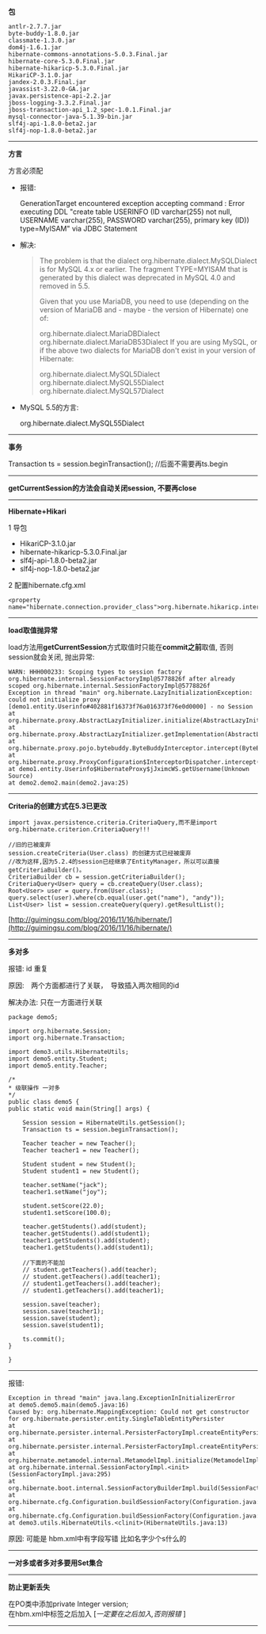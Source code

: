 **包**

    antlr-2.7.7.jar
    byte-buddy-1.8.0.jar
    classmate-1.3.0.jar
    dom4j-1.6.1.jar
    hibernate-commons-annotations-5.0.3.Final.jar
    hibernate-core-5.3.0.Final.jar
    hibernate-hikaricp-5.3.0.Final.jar
    HikariCP-3.1.0.jar
    jandex-2.0.3.Final.jar
    javassist-3.22.0-GA.jar
    javax.persistence-api-2.2.jar
    jboss-logging-3.3.2.Final.jar
    jboss-transaction-api_1.2_spec-1.0.1.Final.jar
    mysql-connector-java-5.1.39-bin.jar
    slf4j-api-1.8.0-beta2.jar
    slf4j-nop-1.8.0-beta2.jar

---


**方言**

方言必须配

- 报错:  

     GenerationTarget encountered exception accepting command : Error executing DDL "create table USERINFO (ID varchar(255) not null, USERNAME varchar(255), PASSWORD varchar(255), primary key (ID)) type=MyISAM" via JDBC Statement

- 解决:  

    > The problem is that the dialect org.hibernate.dialect.MySQLDialect is for MySQL 4.x or earlier. The fragment TYPE=MYISAM that is generated by this dialect was deprecated in MySQL 4.0 and removed in 5.5.
    > 
    > Given that you use MariaDB, you need to use (depending on the version of MariaDB and - maybe - the version of Hibernate) one of:
    > 
    > org.hibernate.dialect.MariaDBDialect
    > org.hibernate.dialect.MariaDB53Dialect
    > If you are using MySQL, or if the above two dialects for MariaDB don't exist in your version of Hibernate:
    > 
    > org.hibernate.dialect.MySQL5Dialect
    > org.hibernate.dialect.MySQL55Dialect
    > org.hibernate.dialect.MySQL57Dialect
   
- MySQL 5.5的方言:

    <property name="hibernate.dialect">org.hibernate.dialect.MySQL55Dialect</property>

---
**事务**

Transaction ts = session.beginTransaction();  //后面不需要再ts.begin

---

**getCurrentSession的方法会自动关闭session, 不要再close**

---

**Hibernate+Hikari**

1 导包  

- HikariCP-3.1.0.jar  
- hibernate-hikaricp-5.3.0.Final.jar
- slf4j-api-1.8.0-beta2.jar
- slf4j-nop-1.8.0-beta2.jar

2 配置hibernate.cfg.xml

    <property name="hibernate.connection.provider_class">org.hibernate.hikaricp.internal.HikariCPConnectionProvider</property>

---

**load取值抛异常**

load方法用**getCurrentSession**方式取值时只能在**commit之前**取值, 否则session就会关闭, 抛出异常:

    WARN: HHH000233: Scoping types to session factory org.hibernate.internal.SessionFactoryImpl@5778826f after already scoped org.hibernate.internal.SessionFactoryImpl@5778826f
	Exception in thread "main" org.hibernate.LazyInitializationException: could not initialize proxy [demo1.entity.Userinfo#402881f16373f76a016373f76e0d0000] - no Session
	at org.hibernate.proxy.AbstractLazyInitializer.initialize(AbstractLazyInitializer.java:159)
	at org.hibernate.proxy.AbstractLazyInitializer.getImplementation(AbstractLazyInitializer.java:272)
	at org.hibernate.proxy.pojo.bytebuddy.ByteBuddyInterceptor.intercept(ByteBuddyInterceptor.java:52)
	at org.hibernate.proxy.ProxyConfiguration$InterceptorDispatcher.intercept(ProxyConfiguration.java:95)
	at demo1.entity.Userinfo$HibernateProxy$jJximcWS.getUsername(Unknown Source)
	at demo2.demo2.main(demo2.java:25)

---
**Criteria的创建方式在5.3已更改**
    
    import javax.persistence.criteria.CriteriaQuery,而不是import org.hibernate.criterion.CriteriaQuery!!!

    //旧的已被废弃
	session.createCriteria(User.class) 的创建方式已经被废弃
	//改为这样,因为5.2.4的session已经继承了EntityManager，所以可以直接getCriteriaBuilder()。
	CriteriaBuilder cb = session.getCriteriaBuilder();
	CriteriaQuery<User> query = cb.createQuery(User.class);
	Root<User> user = query.from(User.class);
	query.select(user).where(cb.equal(user.get("name"), "andy"));
	List<User> list = session.createQuery(query).getResultList();

[http://guimingsu.com/blog/2016/11/16/hibernate/](http://guimingsu.com/blog/2016/11/16/hibernate/)

---

**多对多**

报错: id 重复 

原因:　两个方面都进行了关联，　导致插入两次相同的id

解决办法: 只在一方面进行关联 

    package demo5;

	import org.hibernate.Session;
	import org.hibernate.Transaction;
	
	import demo3.utils.HibernateUtils;
	import demo5.entity.Student;
	import demo5.entity.Teacher;

	/*
 	* 级联操作 一对多
 	*/
	public class demo5 {
	public static void main(String[] args) {

		Session session = HibernateUtils.getSession();
		Transaction ts = session.beginTransaction();

		Teacher teacher = new Teacher();
		Teacher teacher1 = new Teacher();

		Student student = new Student();
		Student student1 = new Student();

		teacher.setName("jack");
		teacher1.setName("joy");

		student.setScore(22.0);
		student1.setScore(100.0);

		teacher.getStudents().add(student);
		teacher.getStudents().add(student1);
		teacher1.getStudents().add(student);
		teacher1.getStudents().add(student1);

		//下面的不能加
		// student.getTeachers().add(teacher);
		// student.getTeachers().add(teacher1);
		// student1.getTeachers().add(teacher);
		// student1.getTeachers().add(teacher1);

		session.save(teacher);
		session.save(teacher1);
		session.save(student);
		session.save(student1);

		ts.commit();
	}

	}


---

报错: 

    Exception in thread "main" java.lang.ExceptionInInitializerError
	at demo5.demo5.main(demo5.java:16)
	Caused by: org.hibernate.MappingException: Could not get constructor for org.hibernate.persister.entity.SingleTableEntityPersister
	at org.hibernate.persister.internal.PersisterFactoryImpl.createEntityPersister(PersisterFactoryImpl.java:123)
	at org.hibernate.persister.internal.PersisterFactoryImpl.createEntityPersister(PersisterFactoryImpl.java:77)
	at org.hibernate.metamodel.internal.MetamodelImpl.initialize(MetamodelImpl.java:137)
	at org.hibernate.internal.SessionFactoryImpl.<init>(SessionFactoryImpl.java:295)
	at org.hibernate.boot.internal.SessionFactoryBuilderImpl.build(SessionFactoryBuilderImpl.java:467)
	at org.hibernate.cfg.Configuration.buildSessionFactory(Configuration.java:708)
	at org.hibernate.cfg.Configuration.buildSessionFactory(Configuration.java:724)
	at demo3.utils.HibernateUtils.<clinit>(HibernateUtils.java:13)

原因: 可能是 hbm.xml中有字段写错 比如名字少个s什么的

---

**一对多或者多对多要用Set集合**

---
**防止更新丢失**

在PO类中添加private Integer version;  
在hbm.xml中<id></id>标签之后加入<version>  [*一定要在<id></id>之后加入,否则报错* ]

---